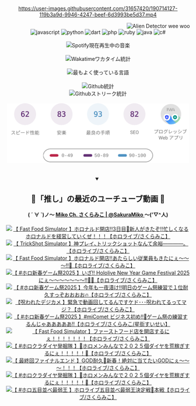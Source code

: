 <!-- START: HERO IMAGE GIF ////////// ////////// ////////// -->
<!-- <img src="@/../assets/img/gaming/ghost-of-tsushima.gif" width="100%"  alt="nellyXinwei's Hero Gif Image"/> -->
<!-- END: HERO IMAGE GIF ////////// ////////// ////////// -->

<div align="center" >  
  
<!-- START:ワンピース 第1015話「ルフィはRED ROCを使う」 -->
<https://user-images.githubusercontent.com/31657420/190714127-119b3a9d-9946-4247-beef-6d3993be5d37.mp4>
<!-- END:ワンピース 第1015話「ルフィはRED ROCを使う」 -->

<!-- START:VISITOR COUNTER -->
<div width="100%" align="right">
<img src="https://komarev.com/ghpvc/?username=nellyXinwei&label=🛸&color=grey&style=for-the-badge&labelcolor=ffffff" alt="Alien Detector wee woo"/>
</div>
<!-- END:VISITOR COUNTER -->

<!-- START: PROGRAMMING LANGUAGES -->
<!-- 色彩 Color Scheme:
#961E3A, #8A0D42, #5A0640, #4F265E, #2B355A, #3E759B, #CC4246,
#BB2649, #AD1052, #700750, #633075, #364270, #4E92C2, #FF5357
Sauce: https://www.webcreatorbox.com/inspiration/pantone-2023
-->

<img src="https://img.shields.io/badge/javascript%20-%23BB2649.svg?&style=for-the-badge&logo=javascript&logoColor=white&labelColor=961E3A" alt="javascript"/>
<img src="https://img.shields.io/badge/python%20-%23AD1052.svg?&style=for-the-badge&logo=python&logoColor=white&labelColor=8A0D42" alt="python" />
<img src="https://img.shields.io/badge/dart%20-%23700750.svg?&style=for-the-badge&logo=dart&logoColor=white&labelColor=5A0640" alt="dart"/>
<img src="https://img.shields.io/badge/php%20-%23633075.svg?&style=for-the-badge&logo=php&logoColor=white&labelColor=4F265E" alt="php"/>
<img src="https://img.shields.io/badge/ruby%20-%23364270.svg?&style=for-the-badge&logo=ruby&logoColor=white&labelColor=2B355A" alt="ruby"/>
<img src="https://img.shields.io/badge/java%20-%234E92C2.svg?&style=for-the-badge&logo=openjdk&logoColor=white&labelColor=3E759B" alt="java"/>
<img src="https://img.shields.io/badge/c%23-%23FF5357.svg?style=for-the-badge&logo=c-sharp&logoColor=white&labelColor=CC4246" alt="c#"/>  
<!-- END: PROGRAMMING LANGUAGES -->

<br>
<br>

<!-- START: MUSIC STATUS -->
  <!-- <a href="https://newojima-gsrs-20220114.vercel.app/api/now-playing?open">
    <img src="https://newojima-gsrs-20220114.vercel.app/api/now-playing" alt="Spotify現在再生中の音楽">
  </a> -->
  <img src="https://newojima-grss-20230114.vercel.app/api/spotify?border_color=transparent" alt="Spotify現在再生中の音楽" width="280px">
<!-- END: MUSIC STATUS -->

<br>
<br>

<!-- START: GITHUB STATUS -->
<!-- 色彩 Color Scheme:  #BB2649, #AD1052, #700750, #633075 -->
<img align="center" src="https://newojima-grs-20230109.vercel.app/api/wakatime?username=newojima&layout=compact&langs_count=10&locale=ja&hide_title=false&title_color=fff&hide_border=true&text_color=fff&bg_color=BB2649,BB2649,633075,633075&hide=other,css,html,bash,xml,git%20config,makefile,properties,yaml,markdown,text,json,jsx" alt="Wakatimeワカタイム統計" width="500px"/>

<br>
<br>

<!-- 色彩 Color Scheme:  #633075, #364270, #4E92C2 -->
  <img align="center" src="https://newojima-grs-20230109.vercel.app/api/top-langs?username=newojima&layout=compact&text_color=fff&icon_color=fff&hide_border=true&&locale=ja&hide_title=false&title_color=fff&include_all_commits=true&card_width=445&langs_count=11&hide=c%23,powershell,shaderlab,hlsl,makefile,jupyter%20notebook,python,html,css,shell,batchfile,less,liquid,hack,scss&bg_color=4F265E,633075,4E92C2" alt="最もよく使っている言語" width="500px"/>

<br>
<br>

<!-- 色彩 Color Scheme:  #4E92C2, #FF5357 -->
  <img align="center" src="https://newojima-grs-20230109.vercel.app/api?username=newojima&rank_icon=github&show_icons=true&&locale=ja&title_color=fff&text_color=fff&icon_color=fff&hide_border=true&hide_title=false&count_private=true&include_all_commits=true&card_width=495&disable_animations=true&bg_color=4E92C2,4E92C2,FF5357" alt="Github統計" width="500px"/>

<br>

<img align="center" src="https://streak-stats.demolab.com?user=newojima&theme=dark&hide_border=true&locale=ja&ring=BB2649&stroke=222222&background=151515&sideLabels=BB2649&currStreakLabel=ffffff&border=BB2649&fire=FF5357&currStreakNum=ffffff&sideNums=FF5357&dates=ffffff" alt="Githubストリーク統計" width="500px"/>

<br>
<br>

  <img align="center" width="500px" src="@/../assets/img/page-insights.svg" alt="Githubページの洞察"/>
  
</div>
<!-- END: GITHUB STATUS -->

<br>
<br>

<div align="center">
<details open>
  <summary>

  </summary>

  <h2 align="center">🌸「推し」の最近のユーチューブ動画 🌸</h2>
  <h4>
  ( ´ ∀ `)ノ～ 
  <a href="https://www.youtube.com/@SakuraMiko">Miko Ch. さくらみこ | @SakuraMiko
  </a>
   ～('▽^人)
  </h4>

  <!-- BEGIN YOUTUBE-CARDS -->
<a href="https://www.youtube.com/watch?v=lA3QRSFsBpE"><img src="https://ytcards.demolab.com/?id=lA3QRSFsBpE&title=%E3%80%90++Fast+Food+Simulator+%E3%80%91%E3%83%9B%E3%83%AD%E3%83%8A%E3%83%AB%E3%83%89%E9%96%8B%E5%BA%97%E2%80%BC3%E6%97%A5%E7%9B%AE%F0%9F%8D%94%E6%96%B0%E4%BA%BA%E3%81%8C%E3%81%8D%E3%81%9F%E3%81%9E%E2%80%BC%E5%BF%99%E3%81%97%E3%81%8F%E3%81%AA%E3%82%8B%E3%83%9B%E3%83%AD%E3%83%8A%E3%83%AB%E3%83%89%E3%82%92%E7%B5%8C%E5%96%B6%E3%81%97%E3%81%A6%E3%81%84%E3%81%8F%E3%81%9C%EF%BC%81%EF%BC%81%EF%BC%81%E3%80%90%E3%83%9B%E3%83%AD%E3%83%A9%E3%82%A4%E3%83%96%2F%E3%81%95%E3%81%8F%E3%82%89%E3%81%BF%E3%81%93%E3%80%91&lang=ja&timestamp=1737127570&background_color=%230d1117&title_color=%23ffffff&stats_color=%23dedede&max_title_lines=1&width=187&border_radius=5&duration=8085" alt="【  Fast Food Simulator 】ホロナルド開店‼3日目🍔新人がきたぞ‼忙しくなるホロナルドを経営していくぜ！！！【ホロライブ/さくらみこ】" title="【  Fast Food Simulator 】ホロナルド開店‼3日目🍔新人がきたぞ‼忙しくなるホロナルドを経営していくぜ！！！【ホロライブ/さくらみこ】"></a>
<a href="https://www.youtube.com/watch?v=plE3yeX_bbQ"><img src="https://ytcards.demolab.com/?id=plE3yeX_bbQ&title=%E3%80%90+TrickShot+Simulator+%E3%80%91%E7%A5%9E%E3%83%97%E3%83%AC%E3%82%A4%EF%BD%A4%E3%83%88%E3%83%AA%E3%83%83%E3%82%AF%E3%82%B7%E3%83%A7%E3%83%83%E3%83%88%E3%81%AA%E3%82%93%E3%81%A6%E4%BD%99%E8%A3%95%E2%80%95%E2%80%95%E2%80%95%E2%80%95%E3%80%82%E3%80%90%E3%83%9B%E3%83%AD%E3%83%A9%E3%82%A4%E3%83%96%2F%E3%81%95%E3%81%8F%E3%82%89%E3%81%BF%E3%81%93%E3%80%91&lang=ja&timestamp=1737118324&background_color=%230d1117&title_color=%23ffffff&stats_color=%23dedede&max_title_lines=1&width=187&border_radius=5&duration=6183" alt="【 TrickShot Simulator 】神プレイ､トリックショットなんて余裕――――。【ホロライブ/さくらみこ】" title="【 TrickShot Simulator 】神プレイ､トリックショットなんて余裕――――。【ホロライブ/さくらみこ】"></a>
<a href="https://www.youtube.com/watch?v=li9r_ZWKiYw"><img src="https://ytcards.demolab.com/?id=li9r_ZWKiYw&title=%E3%80%90+Fast+Food+Simulator+%E3%80%91%E3%83%9B%E3%83%AD%E3%83%8A%E3%83%AB%E3%83%89%E9%96%8B%E5%BA%97%E2%80%BC%E3%81%82%E3%81%9F%E3%82%89%E3%81%97%E3%81%84%E5%BE%93%E6%A5%AD%E5%93%A1%E3%82%82%E3%81%8D%E3%81%9F%E3%81%AB%E3%81%87%EF%BD%9E%EF%BD%9E%EF%BD%9E%E2%80%BC%F0%9F%8D%9F%E3%80%90%E3%83%9B%E3%83%AD%E3%83%A9%E3%82%A4%E3%83%96%2F%E3%81%95%E3%81%8F%E3%82%89%E3%81%BF%E3%81%93%E3%80%91&lang=ja&timestamp=1736956276&background_color=%230d1117&title_color=%23ffffff&stats_color=%23dedede&max_title_lines=1&width=187&border_radius=5&duration=11807" alt="【 Fast Food Simulator 】ホロナルド開店‼あたらしい従業員もきたにぇ～～～‼🍟【ホロライブ/さくらみこ】" title="【 Fast Food Simulator 】ホロナルド開店‼あたらしい従業員もきたにぇ～～～‼🍟【ホロライブ/さくらみこ】"></a>
<a href="https://www.youtube.com/watch?v=BC41cbquSVg"><img src="https://ytcards.demolab.com/?id=BC41cbquSVg&title=%E3%80%90+%23%E3%83%9B%E3%83%AD%E6%96%B0%E6%98%A5%E3%82%B2%E3%83%BC%E3%83%A0%E7%A5%AD2025+%E3%80%91%E3%81%84%E3%81%96%E2%80%BC+Hololive+New+Year+Game+Festival+2025+%E3%81%AB%E3%81%87%EF%BD%9E%EF%BD%9E%EF%BD%9E%EF%BD%9E%EF%BD%9E%EF%BD%9E%EF%BD%9E%E2%80%BC%F0%9F%8E%8D%F0%9F%94%A5%E3%80%90%E3%83%9B%E3%83%AD%E3%83%A9%E3%82%A4%E3%83%96%2F%E3%81%95%E3%81%8F%E3%82%89%E3%81%BF%E3%81%93%E3%80%91&lang=ja&timestamp=1736782217&background_color=%230d1117&title_color=%23ffffff&stats_color=%23dedede&max_title_lines=1&width=187&border_radius=5&duration=23587" alt="【 #ホロ新春ゲーム祭2025 】いざ‼ Hololive New Year Game Festival 2025 にぇ～～～～～～～‼🎍🔥【ホロライブ/さくらみこ】" title="【 #ホロ新春ゲーム祭2025 】いざ‼ Hololive New Year Game Festival 2025 にぇ～～～～～～～‼🎍🔥【ホロライブ/さくらみこ】"></a>
<a href="https://www.youtube.com/watch?v=ZJawu3x0JUU"><img src="https://ytcards.demolab.com/?id=ZJawu3x0JUU&title=%E3%80%90+%23%E3%83%9B%E3%83%AD%E6%96%B0%E6%98%A5%E3%82%B2%E3%83%BC%E3%83%A0%E7%A5%AD2025+%E3%80%91%E4%BB%8A%E5%B9%B4%E3%82%82%E4%B8%80%E5%A4%9C%E6%BC%AC%E3%81%91%E2%80%BC%E6%98%8E%E6%97%A5%E3%81%AE%E3%82%B2%E3%83%BC%E3%83%A0%E7%A5%AD%E7%B7%B4%E7%BF%92%E3%81%A7%EF%BC%91%E4%BD%8D%E8%80%90%E4%B9%85%E3%81%99%E3%81%A3%E3%81%9E%E3%81%8A%E3%81%8A%E3%81%8A%E3%81%8A%F0%9F%94%A5%E3%80%90%E3%83%9B%E3%83%AD%E3%83%A9%E3%82%A4%E3%83%96%2F%E3%81%95%E3%81%8F%E3%82%89%E3%81%BF%E3%81%93%E3%80%91&lang=ja&timestamp=1736703878&background_color=%230d1117&title_color=%23ffffff&stats_color=%23dedede&max_title_lines=1&width=187&border_radius=5&duration=15666" alt="【 #ホロ新春ゲーム祭2025 】今年も一夜漬け‼明日のゲーム祭練習で１位耐久すっぞおおおお🔥【ホロライブ/さくらみこ】" title="【 #ホロ新春ゲーム祭2025 】今年も一夜漬け‼明日のゲーム祭練習で１位耐久すっぞおおおお🔥【ホロライブ/さくらみこ】"></a>
<a href="https://www.youtube.com/watch?v=FOk-T8rwouU"><img src="https://ytcards.demolab.com/?id=FOk-T8rwouU&title=%E3%80%90%E5%91%AA%E3%82%8F%E3%82%8C%E3%81%9F%E3%83%87%E3%82%B8%E3%82%AB%E3%83%A1+%E3%80%91%E7%B7%8A%E6%80%A5%E3%81%A7%E5%8B%95%E7%94%BB%E5%9B%9E%E3%81%97%E3%81%A6%E3%82%8B%E3%82%93%E3%81%A7%E3%81%99%E3%82%B1%E3%83%89%EF%BD%A5%EF%BD%A5%EF%BD%A5%E5%91%AA%E3%82%8F%E3%82%8C%E3%81%A6%E3%82%8B%E3%81%A3%E3%81%A6%E3%83%9E%E3%82%B8%EF%BC%9F%E3%80%90%E3%83%9B%E3%83%AD%E3%83%A9%E3%82%A4%E3%83%96%2F%E3%81%95%E3%81%8F%E3%82%89%E3%81%BF%E3%81%93%E3%80%91&lang=ja&timestamp=1736599883&background_color=%230d1117&title_color=%23ffffff&stats_color=%23dedede&max_title_lines=1&width=187&border_radius=5&duration=6095" alt="【呪われたデジカメ 】緊急で動画回してるんですケド･･･呪われてるってマジ？【ホロライブ/さくらみこ】" title="【呪われたデジカメ 】緊急で動画回してるんですケド･･･呪われてるってマジ？【ホロライブ/さくらみこ】"></a>
<a href="https://www.youtube.com/watch?v=HnVda5y3yN0"><img src="https://ytcards.demolab.com/?id=HnVda5y3yN0&title=%E3%80%90+%23%E3%83%9B%E3%83%AD%E6%96%B0%E6%98%A5%E3%82%B2%E3%83%BC%E3%83%A0%E7%A5%AD2025+%E3%80%91%23miComet+%E3%83%93%E3%82%B8%E3%83%8D%E3%82%B9%E5%88%9D%E3%82%81%E2%80%BC%F0%9F%8E%8D%E3%82%B2%E3%83%BC%E3%83%A0%E7%A5%AD%E3%81%AE%E7%B7%B4%E7%BF%92%E3%81%99%E3%82%8B%E3%82%93%E3%81%98%E3%82%83%E3%81%82%E3%81%82%E3%81%82%E3%81%82%E3%81%82%E2%80%BC%E3%80%90%E3%83%9B%E3%83%AD%E3%83%A9%E3%82%A4%E3%83%96%2F%E3%81%95%E3%81%8F%E3%82%89%E3%81%BF%E3%81%93%2F%E6%98%9F%E8%A1%97%E3%81%99%E3%81%84%E3%81%9B%E3%81%84%E3%80%91&lang=ja&timestamp=1736523200&background_color=%230d1117&title_color=%23ffffff&stats_color=%23dedede&max_title_lines=1&width=187&border_radius=5&duration=11666" alt="【 #ホロ新春ゲーム祭2025 】#miComet ビジネス初め‼🎍ゲーム祭の練習するんじゃあああああ‼【ホロライブ/さくらみこ/星街すいせい】" title="【 #ホロ新春ゲーム祭2025 】#miComet ビジネス初め‼🎍ゲーム祭の練習するんじゃあああああ‼【ホロライブ/さくらみこ/星街すいせい】"></a>
<a href="https://www.youtube.com/watch?v=YX1pfEzSY8A"><img src="https://ytcards.demolab.com/?id=YX1pfEzSY8A&title=%E3%80%90+Fast+Food+Simulator+%E3%80%91%E3%83%95%E3%82%A1%E3%83%BC%E3%82%B9%E3%83%88%E3%83%95%E3%83%BC%E3%83%89%E5%BA%97%E3%82%92%E9%96%8B%E5%BA%97%E3%81%99%E3%82%8B%E3%81%AB%E3%81%87%EF%BC%81%EF%BC%81%EF%BC%81%EF%BC%81%EF%BC%81%EF%BC%81%EF%BC%81%E3%80%90%E3%83%9B%E3%83%AD%E3%83%A9%E3%82%A4%E3%83%96%2F%E3%81%95%E3%81%8F%E3%82%89%E3%81%BF%E3%81%93%E3%80%91&lang=ja&timestamp=1736428755&background_color=%230d1117&title_color=%23ffffff&stats_color=%23dedede&max_title_lines=1&width=187&border_radius=5&duration=7486" alt="【 Fast Food Simulator 】ファーストフード店を開店するにぇ！！！！！！！【ホロライブ/さくらみこ】" title="【 Fast Food Simulator 】ファーストフード店を開店するにぇ！！！！！！！【ホロライブ/さくらみこ】"></a>
<a href="https://www.youtube.com/watch?v=4xRbzyHDTrA"><img src="https://ytcards.demolab.com/?id=4xRbzyHDTrA&title=%E3%80%90+%23%E3%83%9B%E3%83%AD%E3%82%AF%E3%83%A9%E3%83%80%E3%82%A4%E3%83%A4%E7%99%BA%E6%8E%98%E9%9A%8A+%E3%80%91%F0%9F%92%8E%E3%83%9B%E3%83%AD%E3%83%A1%E3%83%B3%E3%81%BF%E3%82%93%E3%81%AA%E3%81%A7%EF%BC%92%EF%BC%90%EF%BC%92%EF%BC%95%E5%80%8B%E3%83%80%E3%82%A4%E3%83%A4%E3%82%92%E8%8D%92%E7%A8%BC%E3%81%8E%E3%81%99%E3%82%8B%E3%81%AB%E3%81%87%EF%BC%81%EF%BC%81%EF%BC%81%EF%BC%81%EF%BC%81%F0%9F%92%8E%E3%80%90%E3%83%9B%E3%83%AD%E3%83%A9%E3%82%A4%E3%83%96%2F%E3%81%95%E3%81%8F%E3%82%89%E3%81%BF%E3%81%93%E3%80%91&lang=ja&timestamp=1736352656&background_color=%230d1117&title_color=%23ffffff&stats_color=%23dedede&max_title_lines=1&width=187&border_radius=5&duration=13268" alt="【 #ホロクラダイヤ発掘隊 】💎ホロメンみんなで２０２５個ダイヤを荒稼ぎするにぇ！！！！！💎【ホロライブ/さくらみこ】" title="【 #ホロクラダイヤ発掘隊 】💎ホロメンみんなで２０２５個ダイヤを荒稼ぎするにぇ！！！！！💎【ホロライブ/さくらみこ】"></a>
<a href="https://www.youtube.com/watch?v=h38Fnb6KuC0"><img src="https://ytcards.demolab.com/?id=h38Fnb6KuC0&title=%E3%80%90+%E6%9C%80%E7%B5%82%E5%9B%9E%E3%83%95%E3%82%A1%E3%82%A4%E3%83%8A%E3%83%AB%E3%82%A8%E3%83%B3%E3%83%89+%E3%80%91GOD%E8%80%90%E4%B9%85%F0%9F%8E%B0%E6%96%B0%E6%98%A5%EF%BC%81%E7%B5%B6%E5%AF%BE%E3%81%AB%E5%BD%93%E3%81%A6%E3%81%9F%E3%81%84GOD%E3%81%AB%E3%81%87%EF%BD%9E%EF%BD%9E%EF%BD%9E%EF%BC%81%EF%BC%81%EF%BC%81%E3%80%90%E3%83%9B%E3%83%AD%E3%83%A9%E3%82%A4%E3%83%96%2F%E3%81%95%E3%81%8F%E3%82%89%E3%81%BF%E3%81%93%E3%80%91&lang=ja&timestamp=1736338581&background_color=%230d1117&title_color=%23ffffff&stats_color=%23dedede&max_title_lines=1&width=187&border_radius=5&duration=7299" alt="【 最終回ファイナルエンド 】GOD耐久🎰新春！絶対に当てたいGODにぇ～～～！！！【ホロライブ/さくらみこ】" title="【 最終回ファイナルエンド 】GOD耐久🎰新春！絶対に当てたいGODにぇ～～～！！！【ホロライブ/さくらみこ】"></a>
<a href="https://www.youtube.com/watch?v=YvR18f335Fg"><img src="https://ytcards.demolab.com/?id=YvR18f335Fg&title=%E3%80%90+%23%E3%83%9B%E3%83%AD%E3%82%AF%E3%83%A9%E3%83%80%E3%82%A4%E3%83%A4%E7%99%BA%E6%8E%98%E9%9A%8A+%E3%80%91%F0%9F%92%8E%E3%83%9B%E3%83%AD%E3%83%A1%E3%83%B3%E3%81%BF%E3%82%93%E3%81%AA%E3%81%A7%EF%BC%92%EF%BC%90%EF%BC%92%EF%BC%95%E5%80%8B%E3%83%80%E3%82%A4%E3%83%A4%E3%82%92%E8%8D%92%E7%A8%BC%E3%81%8E%E3%81%99%E3%82%8B%E3%81%AB%E3%81%87%EF%BC%81%EF%BC%81%EF%BC%81%EF%BC%81%EF%BC%81%F0%9F%92%8E%E3%80%90%E3%83%9B%E3%83%AD%E3%83%A9%E3%82%A4%E3%83%96%2F%E3%81%95%E3%81%8F%E3%82%89%E3%81%BF%E3%81%93%E3%80%91&lang=ja&timestamp=1736179260&background_color=%230d1117&title_color=%23ffffff&stats_color=%23dedede&max_title_lines=1&width=187&border_radius=5&duration=16996" alt="【 #ホロクラダイヤ発掘隊 】💎ホロメンみんなで２０２５個ダイヤを荒稼ぎするにぇ！！！！！💎【ホロライブ/さくらみこ】" title="【 #ホロクラダイヤ発掘隊 】💎ホロメンみんなで２０２５個ダイヤを荒稼ぎするにぇ！！！！！💎【ホロライブ/さくらみこ】"></a>
<a href="https://www.youtube.com/watch?v=2aOA-Y6B1zU"><img src="https://ytcards.demolab.com/?id=2aOA-Y6B1zU&title=%E3%80%90+%23%E3%83%9B%E3%83%AD%E4%BA%94%E7%9B%AE%E4%B8%A6%E3%81%B9%E6%9C%80%E5%BC%B1%E7%8E%8B+%E3%80%91%E3%83%9B%E3%83%AD%E3%83%A9%E3%82%A4%E3%83%96%E4%BA%94%E7%9B%AE%E4%B8%A6%E3%81%B9%E6%9C%80%E5%BC%B1%E7%8E%8B%E6%B1%BA%E5%AE%9A%E6%88%A6%F0%9F%8E%8D%E6%9C%AC%E6%88%A6%E3%80%90%E3%83%9B%E3%83%AD%E3%83%A9%E3%82%A4%E3%83%96%2F%E3%81%95%E3%81%8F%E3%82%89%E3%81%BF%E3%81%93%E3%80%91&lang=ja&timestamp=1736084654&background_color=%230d1117&title_color=%23ffffff&stats_color=%23dedede&max_title_lines=1&width=187&border_radius=5&duration=5755" alt="【 #ホロ五目並べ最弱王 】ホロライブ五目並べ最弱王決定戦🎍本戦【ホロライブ/さくらみこ】" title="【 #ホロ五目並べ最弱王 】ホロライブ五目並べ最弱王決定戦🎍本戦【ホロライブ/さくらみこ】"></a>
<!-- END YOUTUBE-CARDS -->

</div>
  
</details>
